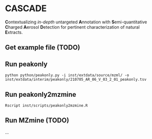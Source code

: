 # CASCADE

**C**ontextualizing *in-depth* untargeted **A**nnotation with **S**emi-quantitative **C**harged **A**erosol **D**etection for pertinent characterization of natural **E**xtracts.

## Get example file (TODO)

## Run peakonly

```
python python/peakonly.py -i inst/extdata/source/mzml/ -o inst/extdata/interim/peakonly/210705_AR_06_V_03_2_01_peakonly.tsv
```

## Run peakonly2mzmine

```
Rscript inst/scripts/peakonly2mzmine.R
```

## Run MZmine (TODO)

...